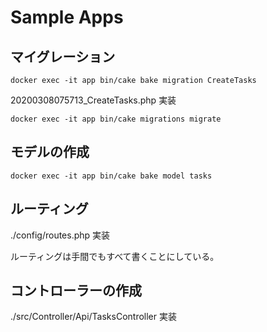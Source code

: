 # Sample Apps

## マイグレーション

```
docker exec -it app bin/cake bake migration CreateTasks
```

20200308075713_CreateTasks.php 実装

```
docker exec -it app bin/cake migrations migrate
```


## モデルの作成

```
docker exec -it app bin/cake bake model tasks
```


## ルーティング

./config/routes.php 実装

ルーティングは手間でもすべて書くことにしている。


## コントローラーの作成

./src/Controller/Api/TasksController 実装
